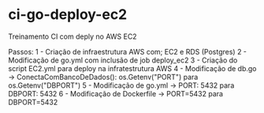 # ci-go-deploy-ec2
Treinamento CI com deply no AWS EC2

Passos:
1 - Criação de infraestrutura AWS com; EC2 e RDS (Postgres) 
2 - Modificação de go.yml com inclusão de job deploy_ec2
3 - Criação do script EC2.yml para deploy na infratestrutura AWS
4 - Modificação de db.go -> ConectaComBancoDeDados(): os.Getenv("PORT") para os.Getenv("DBPORT")
5 - Modificação de go.yml -> PORT: 5432 para DBPORT: 5432
6 - Modificação de Dockerfile -> PORT=5432 para DBPORT=5432
